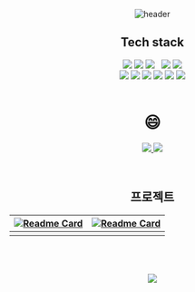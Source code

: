 <div align = center>


![header](https://capsule-render.vercel.app/api?type=waving&color=gradient&height=220&section=header&text=DongWon%20Chu&fontSize=70&fontAlignY=35)


<h2>Tech stack</h2>
<div>
<img src="https://img.shields.io/badge/Java-3766AB?style=flat&logo=Python&logoColor=white">
<img src="https://img.shields.io/badge/JavaScript-F7DF1E?style=flat&logo=javascript&logoColor=white">
<img src="https://img.shields.io/badge/Python-3766AB?style=flat&logo=Python&logoColor=white">  &nbsp; 
<img src="https://img.shields.io/badge/docker-2496ED?style=flat&logo=Docker&logoColor=white">
<img src="https://img.shields.io/badge/asw ec2-FF9900?style=flat&logo=amazonec2&logoColor=white">

<br>

<img src="https://img.shields.io/badge/NestJs-E0234E?style=flat&logo=nestjs&logoColor=white">
<img src="https://img.shields.io/badge/TypeScript-3178C6?style=flat&logo=typescript&logoColor=white">
<img src="https://img.shields.io/badge/Spring Boot-6DB33F?style=flat&logo=SpringBoot&logoColor=white">
<img src="https://img.shields.io/badge/Spring Security-6DB33F?style=flat&logo=Spring%20Boot&logoColor=white">
<img src="https://img.shields.io/badge/Jpa-6DB33F?style=flat&logo=Spring%20Boot&logoColor=white">
<img src="https://img.shields.io/badge/Mysql-4479A1?style=flat&logo=springsecurity&logoColor=white"> 
</div>

<br>


<h1>😄</h1>

<a href="https://chu-studyroom.tistory.com/"> <img src="https://img.shields.io/badge/Tech Blog-222222?style=flat&logo=tistory&logoColor=white"> </a>
[<img src="https://img.shields.io/badge/ehddnjs@tukorea.ac.kr-EA4335?style=flat&logo=gmail&logoColor=white">](mailto:ehddnjs1747@tukorea.ac.kr)

<br>

<h2>프로젝트</h2>

|[![Readme Card](https://github-readme-stats.vercel.app/api/pin/?username=PostBoxProject&repo=postox_Server)](https://github.com/PostBoxProject)|[![Readme Card](https://github-readme-stats.vercel.app/api/pin/?username=factoryvision&repo=backend)](https://github.com/factoryvision) |
|:---:|:---:|
|||



<br>

<br>
<br>







<a href="https://github.com/chu-dw/convoychat">
  <img align="top" src="https://github-readme-stats.vercel.app/api?username=chu-dw&border_color=DDA0DD&title_color=000000&ring_color=800080" />
</a>
  




</div>
